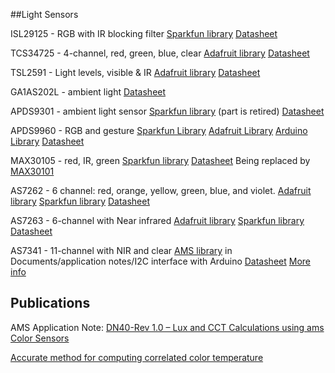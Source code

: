 ##Light Sensors

ISL29125 - RGB with IR blocking filter
[Sparkfun library](https://github.com/sparkfun/SparkFun_ISL29125_Breakout_Arduino_Library)
[Datasheet](https://www.renesas.com/us/en/www/doc/datasheet/isl29125.pdf)

TCS34725 - 4-channel, red, green, blue, clear
[Adafruit library](https://github.com/adafruit/Adafruit_TCS34725)
[Datasheet](https://ams.com/documents/20143/36005/TCS3472_DS000390_2-00.pdf/6e452176-2407-faaf-a590-d526c78c7432)

TSL2591 - Light levels, visible & IR
[Adafruit library](https://github.com/adafruit/Adafruit_TSL2591_Library)
[Datasheet](https://github.com/adafruit/Adafruit_TSL2591_Library)

GA1AS202L - ambient light
[Datasheet](https://www.digchip.com/datasheets/download_datasheet.php?id=3860632&part-number=GA1A1S202WP)

APDS9301 - ambient light sensor
[Sparkfun library](https://www.sparkfun.com/products/retired/14350) (part is retired)
[Datasheet](https://cdn.sparkfun.com/assets/3/2/c/0/8/AV02-2315EN0.pdf)

APDS9960 - RGB and gesture
[Sparkfun Library](https://github.com/sparkfun/SparkFun_APDS-9960_Sensor_Arduino_Library/tree/V_1.4.2)
[Adafruit Library](https://github.com/adafruit/Adafruit_APDS9960)
[Arduino Library](https://www.arduino.cc/en/Reference/ArduinoAPDS9960)
[Datasheet](https://docs.broadcom.com/docs/AV02-4191EN)

MAX30105 - red, IR, green
[Sparkfun library](https://github.com/sparkfun/SparkFun_MAX3010x_Sensor_Library)
[Datasheet](https://datasheets.maximintegrated.com/en/ds/MAX30105.pdf)
Being replaced by [MAX30101](https://datasheets.maximintegrated.com/en/ds/MAX30101.pdf)

AS7262 - 6 channel: red, orange, yellow, green, blue, and violet.
[Adafruit library](https://github.com/adafruit/Adafruit_AS726x)
[Sparkfun library](https://github.com/sparkfun/Qwiic_Spectral_Sensor_AS726X)
[Datasheet](https://ams.com/documents/20143/36005/AS7262_DS000486_2-00.pdf/0031f605-5629-e030-73b2-f365fd36a43b)

AS7263 - 6-channel with Near infrared
[Adafruit library](https://github.com/adafruit/Adafruit_AS726x)
[Sparkfun library](https://github.com/sparkfun/Qwiic_Spectral_Sensor_AS726X)
[Datasheet](https://ams.com/documents/20143/36005/AS7263_DS000476_1-00.pdf/4bd22964-7fe0-2053-3e97-906f0836182f)


AS7341 - 11-channel with NIR and clear
[AMS library](https://ams.com/documents/20143/36005/AS7341_SW000273_3-00.zip/f0248ade-918b-a9ba-d403-dc2115bee266) in Documents/application notes/I2C interface with Arduino
[Datasheet](https://media.digikey.com/pdf/Data%20Sheets/Austriamicrosystems%20PDFs/AS7341_DS.pdf)
[More info](https://ams.com/as7341-11-channel-spectral-sensor-eval-kit#tab/tools)

## Publications

AMS Application Note: [DN40-Rev 1.0 – Lux and CCT Calculations using ams Color Sensors](https://ams.com/documents/20143/80162/ColorSensors_AN000166_1-00.pdf/c0b4a4b4-9948-f2a7-f8a1-36a8208bd0a9) 

[Accurate method for computing correlated color temperature](https://www.osapublishing.org/DirectPDFAccess/271508BC-9A43-6E9C-75B4043231D56AE2_344803/oe-24-13-14066.pdf?da=1&id=344803&seq=0&mobile=no)
